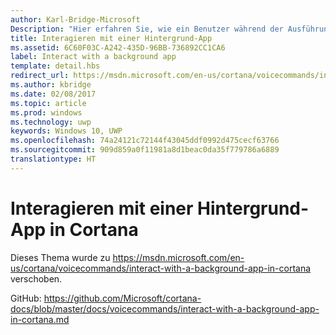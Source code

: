 ```yaml
---
author: Karl-Bridge-Microsoft
Description: "Hier erfahren Sie, wie ein Benutzer während der Ausführung eines Sprachbefehls über die Spracheingabe und die Canvas von Cortana mit einer Hintergrund-App interagieren kann."
title: Interagieren mit einer Hintergrund-App
ms.assetid: 6C60F03C-A242-435D-96BB-736892CC1CA6
label: Interact with a background app
template: detail.hbs
redirect_url: https://msdn.microsoft.com/en-us/cortana/voicecommands/interact-with-a-background-app-in-cortana
ms.author: kbridge
ms.date: 02/08/2017
ms.topic: article
ms.prod: windows
ms.technology: uwp
keywords: Windows 10, UWP
ms.openlocfilehash: 74a24121c72144f43045ddf0992d475cecf63766
ms.sourcegitcommit: 909d859a0f11981a8d1beac0da35f779786a6889
translationtype: HT
---
```

# <a name="interact-with-a-background-app-in-cortana"></a>Interagieren mit einer Hintergrund-App in Cortana

Dieses Thema wurde zu https://msdn.microsoft.com/en-us/cortana/voicecommands/interact-with-a-background-app-in-cortana verschoben.

GitHub: https://github.com/Microsoft/cortana-docs/blob/master/docs/voicecommands/interact-with-a-background-app-in-cortana.md
